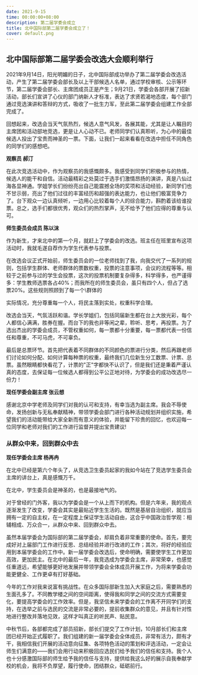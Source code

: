 ```yaml
---
date: 2021-9-15
time: 00:00:00+08:00
description: 第二届学委会成立
title: 北中国际部第二届学委会成立了！
cover: default.png
---
```


## 北中国际部第二届学委会改选大会顺利举行

2021年9月14日，阳光明媚的日子，北中国际部成功举办了第二届学委会改选活动，产生了第二届学委会部长及以上干部候选人名单，通过学校审核、公示等环节，第二届学委会部长、主席团成员正是产生；9月21日，学委会各部开展了招新活动，部长们宣讲了心仪的部门纳新人才标准，表达了求贤若渴地态度，每个部门通过竞选演讲和答辩的方式，吸收了一批生力军，至此第二届学委会组建工作全部完成了。

回想起来，改选会当天气氛热烈，候选人意气风发，各展其能，尤其是让人瞩目的主席团和活动部地竞选，更是让人心动不已。老师同学们认真聆听，为心中的最佳候选人投出了宝贵而神圣的一票。下面，让我们一起来看看在改选中担任不同角色的同学们的感想吧。

**观察员 郝汀**

在此次竞选活动中，作为观察员的我感慨颇多。我感受到同学们积极参与的热情，候选人的能干和自信。活动最精彩之处莫过于选手们激情昂扬的演讲，真是八仙过海各显神通。学姐学长们纷纷亮出自己能震撼全场的奖项和活动经验，新同学们也不甘示弱，亮出了他们过往的丰富经历和超强的表达能力，也让他们极富竞争力了。台下观众一边认真倾听，一边用心比较着每个人的综合能力，斟酌着该给谁投票。总之，选手们都很优秀，观众们的热烈掌声，无不给予了他们应得的尊重与认可。

**师生委员会成员 陈以沫**

作为新生，才来北中的第一个月，就赶上了学委会的改选。班主任在班里宣布这项活动时，我就毛遂自荐作为学生代表参与投票。

在改选会议正式开始前，师生委员会的一位老师找到了我，向我交代了一系列的规则，包括学生群体、老师群体的票数权重，投票的注意事项，会议的流程等等。相较于之前参与过的学生会投票，这次的投票机制要复杂得多，科学得多，也严谨得多：学生教师选票各占40%；而我所在的师生委员会，虽只有四个人，但占了选票20%。这些规则照顾到了每一个\群体的

实际情况，充分尊重每一个人，将民主落到实处，权重科学合理。

改选会当天，气氛活跃和谐。学长学姐们，包括同届新生都在台上大放光彩，每个人都信心满满，胜券在握。而台下的我也非等闲之辈，聆听、思考，再投票。为了选出杰出的学委会成员，不管权重如何，每一票都十分重要，每一票都代表一份信任和尊重，不可马虎，不可辜负。

最后是总票环节。首先把代表着不同群体的不同颜色的票进行分类，然后再跟老师们讨论如何分配、如何计算每种票的权重，最终我们几位新生分工数票、计票、总票。虽然眼睛都快看花了，计票的"正"字都快不认识了，但是我们还是秉着严谨认真的态度，去保证每一位候选人都得到公平公正地对待，为学委会的成功改选尽一份力！

**现任学委会副主席 张云想**

感谢北京中学老师及同学们对我的认可和支持，有幸当选为副主席。我会不辱使命，发扬创新与无私奉献精神，带领学委会部门进行各种活动规划并组织实施，希望我们的活动能带给大家全新而有意义的体验，并能留下珍贵的回忆，也欢迎每一位同学和老师对我们的工作进行监督并提出宝贵建议!

### 从群众中来，回到群众中去

**现任学委会主席 杨再冉**

在北中已经是第六个年头了，从竞选卫生委员起家的我如今站在了竞选学生委员会主席的讲台上，真是感慨万千。

在北中，学生委员会是神圣的，也是最接地气的。

对于曾经的门外客，我以为学委会是一个从上而下的机构。但是六年来，我的观点逐渐发生了改变，学委会其实是最贴近学生生活的。既然是基层自治组织，就应当拥有一定的自主权，在一定程度上保证学生活动自由，这合乎中国政治哲学观：相辅相成、万众合一，从群众中来、回到群众中去。

虽然本届学委会为国际部的第二届学委会，却肩负着非常重要的使命。首先，要完成好对上届部门工作进行反思、总结经验并进行改进的工作；其次，将好的经验应用到本届学委会的工作中。新一届学委会改选后，使命明确，需要使学生工作更加高效，更加民主。在北中的最后一年，我竞选成为学委会主席，非常荣幸，也感觉任重道远，希望能够更好地发展并带领学委会全体成员开展工作，为将来学委会功能更健全、工作更卓有打好基础。

今年的工作对我来说富有挑战性。在众多国际部新生加入大家庭之后，需要熟悉的生面孔多了。不同教学楼之间的空间距离，使得我和同学之间的交流方式需要变化，要提高学委会的工作效率。但是，我坚信未来学委会的工作离不开同学们的支持，在选举之前与选民的交流是非常必要的，提前收集群众的意见，并且有针对性地进行整改并落地见效，这样才叫真正的听民声、贴民意。

中秋节后，各部都完成了部员招新，部长们提交了工作计划，10月部长们和主席团已经开始正式履职了。我们组建的新一届学委会全体成员，非常有活力，颇有才干，我相信我们开展的活动意向征集、各项特色活动的策划和评选活动，一定会让师生们满意的——我们会用行动来积极回应选民们给予我们的信任和支持。我个人也十分感激国际部的师生给予我的信任与支持，提供给我这么好的展示自我奉献学校的机会，我将不负厚望，履行使命，团结群众，砥砺前行。